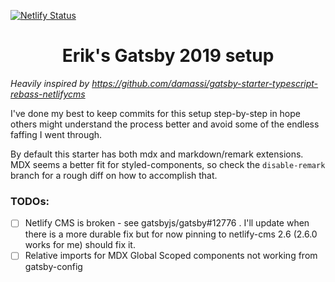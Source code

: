 [![Netlify Status](https://api.netlify.com/api/v1/badges/09b68422-f4b0-4a28-8fe7-c6fdf05fae79/deploy-status)](https://app.netlify.com/sites/festive-villani-316b3c/deploys)

<h1 align="center">
  Erik's Gatsby 2019 setup
</h1>

_Heavily inspired by
https://github.com/damassi/gatsby-starter-typescript-rebass-netlifycms_

I've done my best to keep commits for this setup step-by-step in hope others
might understand the process better and avoid some of the endless faffing I went
through.

By default this starter has both mdx and markdown/remark extensions. MDX seems a
better fit for styled-components, so check the `disable-remark` branch for a
rough diff on how to accomplish that.

### TODOs:

- [ ] Netlify CMS is broken - see gatsbyjs/gatsby#12776 . I'll update when there
      is a more durable fix but for now pinning to netlify-cms 2.6 (2.6.0 works
      for me) should fix it.
- [ ] Relative imports for MDX Global Scoped components not working from
      gatsby-config
